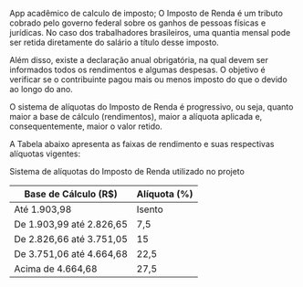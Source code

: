 App acadêmico de calculo de imposto;
O Imposto de Renda é um tributo cobrado pelo governo federal sobre os ganhos de pessoas físicas e jurídicas. No caso dos trabalhadores brasileiros, uma quantia mensal pode ser retida diretamente do salário a título desse imposto.

Além disso, existe a declaração anual obrigatória, na qual devem ser informados todos os rendimentos e algumas despesas. O objetivo é verificar se o contribuinte pagou mais ou menos imposto do que o devido ao longo do ano.

O sistema de alíquotas do Imposto de Renda é progressivo, ou seja, quanto maior a base de cálculo (rendimentos), maior a alíquota aplicada e, consequentemente, maior o valor retido.

A Tabela abaixo apresenta as faixas de rendimento e suas respectivas alíquotas vigentes:

Sistema de alíquotas do Imposto de Renda utilizado no projeto

| Base de Cálculo (R\$)    | Alíquota (%) |
| ------------------------ | ------------ |
| Até 1.903,98             | Isento       |
| De 1.903,99 até 2.826,65 | 7,5          |
| De 2.826,66 até 3.751,05 | 15           |
| De 3.751,06 até 4.664,68 | 22,5         |
| Acima de 4.664,68        | 27,5         |

